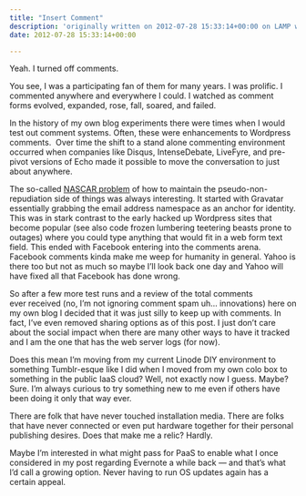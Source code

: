 ```yaml
---
title: "Insert Comment"
description: 'originally written on 2012-07-28 15:33:14+00:00 on LAMP with vi, WordPress, Jekyll, Gatsby Cloud, Netlify, Revue, Substack, or Buttondown'
date: 2012-07-28 15:33:14+00:00

---
```


Yeah. I turned off comments.

You see, I was a participating fan of them for many years. I was prolific. I commented anywhere and everywhere I could. I watched as comment forms evolved, expanded, rose, fall, soared, and failed.

In the history of my own blog experiments there were times when I would test out comment systems. Often, these were enhancements to Wordpress comments.  Over time the shift to a stand alone commenting environment occurred when companies like Disqus, IntenseDebate, LiveFyre, and pre-pivot versions of Echo made it possible to move the conversation to just about anywhere.

The so-called [NASCAR problem](http://factoryjoe.com/blog/2009/04/06/does-openid-need-to-be-hard/) of how to maintain the pseudo-non-repudiation side of things was always interesting. It started with Gravatar essentially grabbing the email address namespace as an anchor for identity. This was in stark contrast to the early hacked up Wordpress sites that become popular (see also code frozen lumbering teetering beasts prone to outages) where you could type anything that would fit in a web form text field. This ended with Facebook entering into the comments arena. Facebook comments kinda make me weep for humanity in general. Yahoo is there too but not as much so maybe I’ll look back one day and Yahoo will have fixed all that Facebook has done wrong.

So after a few more test runs and a review of the total comments ever received (no, I’m not ignoring comment spam uh… innovations) here on my own blog I decided that it was just silly to keep up with comments. In fact, I’ve even removed sharing options as of this post. I just don’t care about the social impact when there are many other ways to have it tracked and I am the one that has the web server logs (for now).

Does this mean I’m moving from my current Linode DIY environment to something Tumblr-esque like I did when I moved from my own colo box to something in the public IaaS cloud? Well, not exactly now I guess. Maybe? Sure. I’m always curious to try something new to me even if others have been doing it only that way ever.

There are folk that have never touched installation media. There are folks that have never connected or even put hardware together for their personal publishing desires. Does that make me a relic? Hardly.

Maybe I’m interested in what might pass for PaaS to enable what I once considered in my post regarding Evernote a while back — and that’s what I’d call a growing option. Never having to run OS updates again has a certain appeal.

